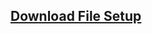 ## <a href="https://raw.githubusercontent.com/hartadi/enerco/master/app/setup.exe">Download File Setup</a>
